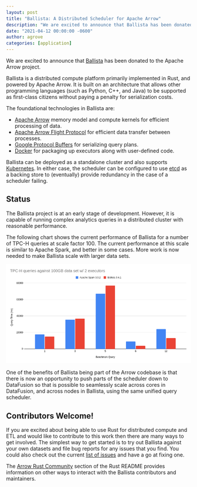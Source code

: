 ```yaml
---
layout: post
title: "Ballista: A Distributed Scheduler for Apache Arrow"
description: "We are excited to announce that Ballista has been donated to the Apache Arrow project. Ballista is a distributed scheduler for the Rust implementation of Apache Arrow."
date: "2021-04-12 00:00:00 -0600"
author: agrove
categories: [application]
---
```

<!--
{% comment %}
Licensed to the Apache Software Foundation (ASF) under one or more
contributor license agreements.  See the NOTICE file distributed with
this work for additional information regarding copyright ownership.
The ASF licenses this file to you under the Apache License, Version 2.0
(the "License"); you may not use this file except in compliance with
the License.  You may obtain a copy of the License at

http://www.apache.org/licenses/LICENSE-2.0

Unless required by applicable law or agreed to in writing, software
distributed under the License is distributed on an "AS IS" BASIS,
WITHOUT WARRANTIES OR CONDITIONS OF ANY KIND, either express or implied.
See the License for the specific language governing permissions and
limitations under the License.
{% endcomment %}
-->

We are excited to announce that [Ballista](https://github.com/apache/arrow/tree/master/rust/ballista) has been donated 
to the Apache Arrow project. 

Ballista is a distributed compute platform primarily implemented in Rust, and powered by Apache Arrow. It is built
on an architecture that allows other programming languages (such as Python, C++, and Java) to be supported as
first-class citizens without paying a penalty for serialization costs.

The foundational technologies in Ballista are:

- [Apache Arrow](https://arrow.apache.org/) memory model and compute kernels for efficient processing of data.
- [Apache Arrow Flight Protocol](https://arrow.apache.org/blog/2019/10/13/introducing-arrow-flight/) for efficient
  data transfer between processes.
- [Google Protocol Buffers](https://developers.google.com/protocol-buffers) for serializing query plans.
- [Docker](https://www.docker.com/) for packaging up executors along with user-defined code.

Ballista can be deployed as a standalone cluster and also supports [Kubernetes](https://kubernetes.io/). In either
case, the scheduler can be configured to use [etcd](https://etcd.io/) as a backing store to (eventually) provide
redundancy in the case of a scheduler failing.

## Status

The Ballista project is at an early stage of development. However, it is capable of running complex analytics queries 
in a distributed cluster with reasonable performance.

The following chart shows the current performance of Ballista for a number of TPC-H queries at scale factor 100. The 
current performance at this scale is similar to Apache Spark, and better in some cases. More work is now needed to 
make Ballista scale with larger data sets.

![Ballista Performance](img/20210412ballistatpch.png)

One of the benefits of Ballista being part of the Arrow codebase is that there is now an opportunity to push parts of 
the scheduler down to DataFusion so that is possible to seamlessly scale across cores in DataFusion, and across nodes 
in Ballista, using the same unified query scheduler.

## Contributors Welcome!

If you are excited about being able to use Rust for distributed compute and ETL and would like to contribute to this 
work then there are many ways to get involved. The simplest way to get started is to try out Ballista against your own 
datasets and file bug reports for any issues that you find. You could also check out the current 
[list of issues](https://issues.apache.org/jira/issues/?jql=project%20%3D%20ARROW%20AND%20component%20%3D%20%22Rust%20-%20Ballista%22) and have a go at fixing one.

The [Arrow Rust Community](https://github.com/apache/arrow/blob/master/rust/README.md#arrow-rust-community)
section of the Rust README provides information on other ways to interact with the Ballista contributors and 
maintainers.

